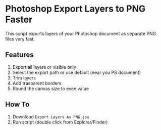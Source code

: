 # Photoshop Export Layers to PNG Faster
This script exports layers of your Photoshop document as separate PNG files very fast.
## Features
1. Export all layers or visible only
2. Select the export path or use default (near you PS document)
3. Trim layers
4. Add trasparent borders
5. Round the canvas size to even value
## How To
1. Download `Export Layers As PNG.jsx`
2. Run script (double click from Explorer/Finder)
